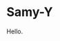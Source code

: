 # Samy-Y
Hello.

<!---
Samy-Y/Samy-Y is a ✨ special ✨ repository because its `README.md` (this file) appears on your GitHub profile.
You can click the Preview link to take a look at your changes.
--->
